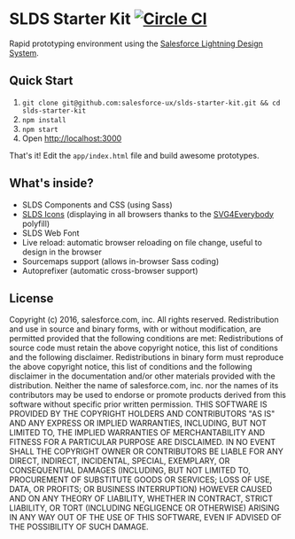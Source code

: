# SLDS Starter Kit [![Circle CI](https://circleci.com/gh/salesforce-ux/slds-starter-kit.svg?style=svg&circle-token=6c0b617673fd9c9e4eb4fb9defe953a92fc1797c)](https://circleci.com/gh/salesforce-ux/slds-starter-kit)

Rapid prototyping environment using the [Salesforce Lightning Design System](https://www.lightningdesignsystem.com/).

## Quick Start

1. `git clone git@github.com:salesforce-ux/slds-starter-kit.git && cd slds-starter-kit`
2. `npm install`
3. `npm start`
4. Open <http://localhost:3000>

That's it! Edit the `app/index.html` file and build awesome prototypes.

## What's inside?

- SLDS Components and CSS (using Sass)
- [SLDS Icons](https://www.lightningdesignsystem.com/resources/icons/) (displaying in all browsers thanks to the [SVG4Everybody](https://github.com/jonathantneal/svg4everybody) polyfill)
- SLDS Web Font
- Live reload: automatic browser reloading on file change, useful to design in the browser
- Sourcemaps support (allows in-browser Sass coding)
- Autoprefixer (automatic cross-browser support)

## License

Copyright (c) 2016, salesforce.com, inc. All rights reserved.
Redistribution and use in source and binary forms, with or without modification, are permitted provided that the following conditions are met:
Redistributions of source code must retain the above copyright notice, this list of conditions and the following disclaimer.
Redistributions in binary form must reproduce the above copyright notice, this list of conditions and the following disclaimer in the documentation and/or other materials provided with the distribution.
Neither the name of salesforce.com, inc. nor the names of its contributors may be used to endorse or promote products derived from this software without specific prior written permission.
THIS SOFTWARE IS PROVIDED BY THE COPYRIGHT HOLDERS AND CONTRIBUTORS "AS IS" AND ANY EXPRESS OR IMPLIED WARRANTIES, INCLUDING, BUT NOT LIMITED TO, THE IMPLIED WARRANTIES OF MERCHANTABILITY AND FITNESS FOR A PARTICULAR PURPOSE ARE DISCLAIMED. IN NO EVENT SHALL THE COPYRIGHT OWNER OR CONTRIBUTORS BE LIABLE FOR ANY DIRECT, INDIRECT, INCIDENTAL, SPECIAL, EXEMPLARY, OR CONSEQUENTIAL DAMAGES (INCLUDING, BUT NOT LIMITED TO, PROCUREMENT OF SUBSTITUTE GOODS OR SERVICES; LOSS OF USE, DATA, OR PROFITS; OR BUSINESS INTERRUPTION) HOWEVER CAUSED AND ON ANY THEORY OF LIABILITY, WHETHER IN CONTRACT, STRICT LIABILITY, OR TORT (INCLUDING NEGLIGENCE OR OTHERWISE) ARISING IN ANY WAY OUT OF THE USE OF THIS SOFTWARE, EVEN IF ADVISED OF THE POSSIBILITY OF SUCH DAMAGE.
